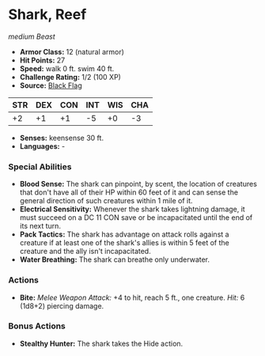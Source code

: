 # Shark, Reef

*medium* *Beast*

- **Armor Class:** 12 (natural armor)
- **Hit Points:** 27 
- **Speed:** walk 0 ft. swim 40 ft.
- **Challenge Rating:** 1/2 (100 XP)
- **Source:** [Black Flag](https://koboldpress.com/kpstore/product/tovrpg-pg-mv/)

| STR | DEX | CON | INT | WIS | CHA |
| --- | --- | --- | --- | --- | --- |
| +2 | +1 | +1 | -5 | +0 | -3 |

- **Senses:** keensense 30 ft.
- **Languages:** -

### Special Abilities

- **Blood Sense:** The shark can pinpoint, by scent, the location of creatures that don't have all of their HP within 60 feet of it and can sense the general direction of such creatures within 1 mile of it.
- **Electrical Sensitivity:** Whenever the shark takes lightning damage, it must succeed on a DC 11 CON save or be incapacitated until the end of its next turn.
- **Pack Tactics:** The shark has advantage on attack rolls against a creature if at least one of the shark's allies is within 5 feet of the creature and the ally isn't incapacitated.
- **Water Breathing:** The shark can breathe only underwater.

### Actions

- **Bite:** _Melee Weapon Attack:_ +4 to hit, reach 5 ft., one creature. _Hit:_ 6 (1d8+2) piercing damage.

### Bonus Actions

- **Stealthy Hunter:** The shark takes the Hide action.
